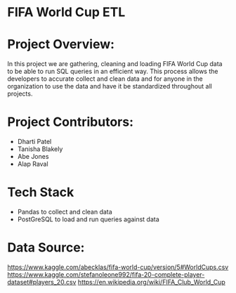 # FIFA World Cup ETL

# Project Overview:
In this project we are gathering, cleaning and loading FIFA World Cup data to be able to run SQL queries in an efficient way. This process allows the developers to accurate collect and clean data and for anyone in the organization to use the data and have it be standardized throughout all projects.

# Project Contributors:

* Dharti Patel
* Tanisha Blakely
* Abe Jones
* Alap Raval

# Tech Stack
* Pandas to collect and clean data
* PostGreSQL to load and run queries against data

# Data Source:
https://www.kaggle.com/abecklas/fifa-world-cup/version/5#WorldCups.csv
https://www.kaggle.com/stefanoleone992/fifa-20-complete-player-dataset#players_20.csv 
https://en.wikipedia.org/wiki/FIFA_Club_World_Cup